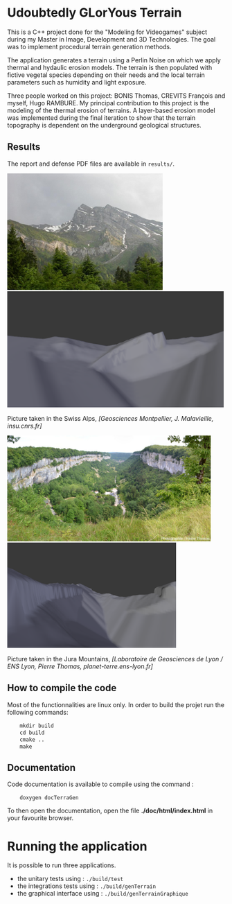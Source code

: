 # Udoubtedly GLorYous Terrain

This is a C++ project done for the "Modeling for Videogames" subject during my Master in Image, Development and 3D Technologies. The goal was to implement procedural terrain generation methods.

The application generates a terrain using a Perlin Noise on which we apply thermal and hydaulic erosion models. The terrain is then populated with fictive vegetal species depending on their needs and the local terrain parameters such as humidity and light exposure.

Three people worked on this project: BONIS Thomas, CREVITS François and myself, Hugo RAMBURE. My principal contribution to this project is the modeling of the thermal erosion of terrains. A layer-based erosion model was implemented during the final iteration to show that the terrain topography is dependent on the underground geological structures.

## Results
The report and defense PDF files are available in ```results/```.

<img src="./results/swiss_alps_photo.jpg" width="359"/> <img src="./results/swiss_alps_simu.png" width="500"/> 

Picture taken in the Swiss Alps, *[Geosciences Montpellier, J. Malavieille, insu.cnrs.fr]*

<img src="./results/jura_photo.jpg" width="470"/> <img src="./results/jura_simu.png" width="390"/> 

Picture taken in the Jura Mountains, *[Laboratoire de Geosciences de Lyon / ENS Lyon, Pierre Thomas, planet-terre.ens-lyon.fr]*

## How to compile the code
Most of the functionnalities are linux only.
In order to build the projet run the following commands:
```shell
    mkdir build
    cd build
    cmake ..
    make
```

## Documentation
Code documentation is available to compile using the command :
```shell
    doxygen docTerraGen
```
To then open the documentation, open the file __./doc/html/index.html__ in your favourite browser.

# Running the application
It is possible to run three applications.
- the unitary tests using : `./build/test`
- the integrations tests using : `./build/genTerrain`
- the graphical interface using : `./build/genTerrainGraphique`
